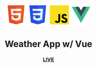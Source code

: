 <p align="center">
  <img src="./src/assets/logo-tpl-html.png" height="70px" width="70px"><img src="./src/assets/logo-tpl-css.png" height="70px" width="70px"><img src="./src/assets/logo-tpl-js.png" height="70px" width="70px"><img src="./src/assets/logo-tpl-vue.png" height="70px" width="70px">
</p>

<h1 align="center">Weather App w/ Vue</h1>

<a href="https://vue-weather-app-nu.vercel.app/" target="_blank"><h3 align="center">LIVE</h3></a>